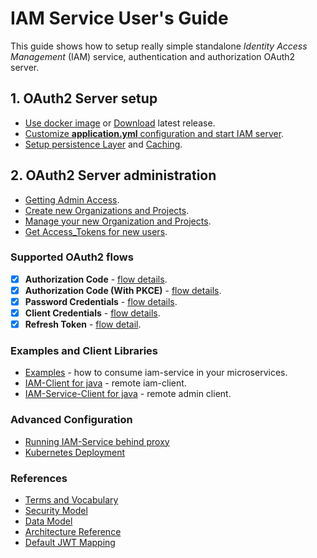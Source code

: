 # IAM Service User's Guide
This guide shows how to setup really simple standalone *Identity Access Management* (IAM) service, 
authentication and authorization OAuth2 server.

## 1. OAuth2 Server setup
* [Use docker image](https://hub.docker.com/r/jurajveverka/iam-service) or
  [Download](https://github.com/jveverka/iam-service/releases/) latest release.
* [Customize __application.yml__ configuration and start IAM server](01a-standalone-server-config.md).
* [Setup persistence Layer](01b_setup-persitence-layer.md) and [Caching](01c_setup-cache-layer.md).

## 2. OAuth2 Server administration
* [Getting Admin Access](02a-get-admin-access-token.md).
* [Create new Organizations and Projects](02b-create-organization-with-admin.md).
* [Manage your new Organization and Projects](02c-manage-organization-and-projects.md).
* [Get Access_Tokens for new users](02d-getting-access-tokens-for-new-users.md).

### Supported OAuth2 flows
* [x] __Authorization Code__ - [flow details](../oauth2/131_authorization-code-flow.md).
* [x] __Authorization Code (With PKCE)__ - [flow details](../oauth2/131_authorization-code-flow.md).
* [x] __Password Credentials__ - [flow details](../oauth2/133_password-credentials-flow.md).
* [x] __Client Credentials__ - [flow details](../oauth2/134_client-credentials-flow.md).
* [x] __Refresh Token__ - [flow detail](../oauth2/15_refresh-tokens-flow.md).

### Examples and Client Libraries
* [Examples](../../iam-examples) - how to consume iam-service in your microservices.
* [IAM-Client for java](../../iam-common/iam-client) - remote iam-client.
* [IAM-Service-Client for java](../../iam-common/iam-service-client) - remote admin client.

### Advanced Configuration
* [Running IAM-Service behind proxy](Advanced-Config-Running-Behind-Proxy.md)
* [Kubernetes Deployment](../k8s-deployments)

### References
* [Terms and Vocabulary](Terms-and-Vocabulary.md)
* [Security Model](IAM-Service-Security-Model.md)
* [Data Model](../IAM-data-model.md)
* [Architecture Reference](../IAM-architecture-details.md)
* [Default JWT Mapping](../JWT-mapping-details.md)

